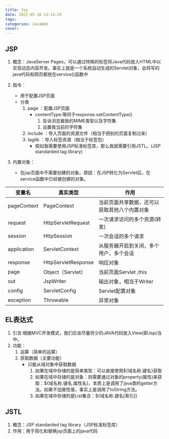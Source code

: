 ```yaml
---
title: Jsp
date: 2021-05-16 13:14:29
tags:
categories: JavaWeb
cover:
---
```


## JSP

1. 概念：JavaServer Pages，可以通过特殊的标签将Java代码放入HTML中以实现动态内容开发。事实上就是一个系统自动生成的Servlet对象，会将写的java代码和网页都放在service()函数中
2. 指令：
   - 用于配置JSP页面
   - 分类
     1. page	：配置JSP页面
        - contentType:等同于response.setContentType()
          1. 告诉浏览器我的MIME类型以及字符集
          2. 设置我当前的字符集
     2. include ：导入页面的资源文件（相当于把别的页面复制过来）
     3. taglib    ：导入标签资源（相当于标签包）
        - 假如我需要使用JSP标准标签库，那么我就需要引用JSTL。(JSP  standarded tag library)

3. 内置对象：
   - 在jsp页面中不需要创建的对象。原因：在JSP转化为Servlet后，在service函数中已经被创建的对象。

| 变量名      | 真实类型            | 作用                                         |
| ----------- | ------------------- | -------------------------------------------- |
| pageContext | PageContext         | 当前页面共享数据，还可以获取其他八个内置对象 |
| request     | HttpServletRequest  | 一次请求访问的多个资源(转发)                 |
| session     | HttpSession         | 一次会话的多个请求                           |
| application | ServletContext      | 从服务器开启到关闭，多个用户，多个会话       |
| response    | HttpServletResponse | 响应对象                                     |
| page        | Object（Servlet）   | 当前页面Servlet ,this                        |
| out         | JspWriter           | 输出对象，相当于Writer                       |
| config      | ServletConfig       | Servlet配置对象                              |
| exception   | Throwable           | 异常对象                                     |

## EL表达式

1. 引言:根据MVC开发模式，我们应该尽量将少的JAVA代码放入View(即Jsp)当中。
2. 功能：
   1. 运算（简单的运算）
   2. 获取数据（主要功能）
      - 只能从域对象中获取数据
        1. 如果在域中存储的是简单类型：可以直接使用\${域名称.键名}获取
        2. 如果在域中存储的是对象：则需要通过对象的property(属性)来获取：\${域名称.键名.属性名}，本质上是调用了java类的getter方法。如果不加属性值，事实上是调用了toString方法。
        3. 如果在域中存储的是List集合：${域名称.键名[索引]}

## JSTL

1. 概念：JSP standarded tag library（JSP标准标签库）
2. 作用：用于简化和替换jsp页面上的java代码









